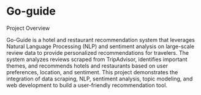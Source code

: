 # Go-guide

Project Overview

Go-Guide is a hotel and restaurant recommendation system that leverages Natural Language Processing (NLP) and sentiment analysis on large-scale review data to provide personalized recommendations for travelers. 
The system analyzes reviews scraped from TripAdvisor, identifies important themes, and recommends hotels and restaurants based on user preferences, location, and sentiment.
This project demonstrates the integration of data scraping, NLP, sentiment analysis, topic modeling, and web development to build a user-friendly recommendation tool.
